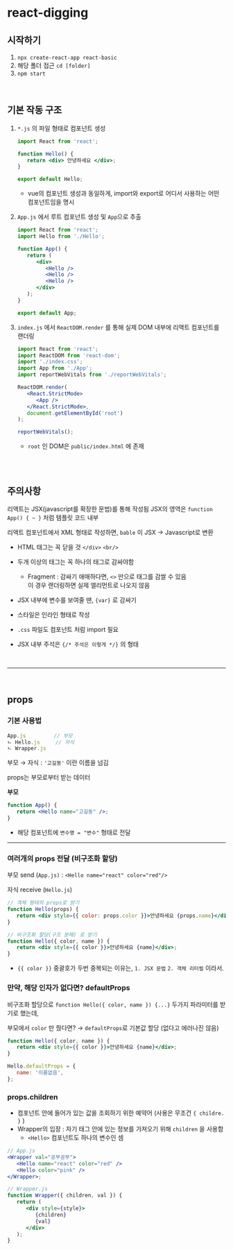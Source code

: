 # react-digging

## 시작하기

1. `npx create-react-app react-basic`
2. 해당 폴더 접근 `cd [folder]`
3. `npm start`

<br>

## 기본 작동 구조

1. `*.js` 의 파일 형태로 컴포넌트 생성

   ```jsx
   import React from 'react';

   function Hello() {
      return <div> 안녕하세요 </div>;
   }

   export default Hello;
   ```

   -  vue의 컴포넌트 생성과 동일하게,
      import와 export로 어디서 사용하는 어떤 컴포넌트임을 명시

2. `App.js` 에서 루트 컴포넌트 생성 및 `App`으로 추출

   ```jsx
   import React from 'react';
   import Hello from './Hello';

   function App() {
      return (
         <div>
            <Hello />
            <Hello />
            <Hello />
         </div>
      );
   }

   export default App;
   ```

3. `index.js` 에서 `ReactDOM.render` 를 통해 실제 DOM 내부에 리액트 컴포넌트를 랜더링

   ```jsx
   import React from 'react';
   import ReactDOM from 'react-dom';
   import './index.css';
   import App from './App';
   import reportWebVitals from './reportWebVitals';

   ReactDOM.render(
      <React.StrictMode>
         <App />
      </React.StrictMode>,
      document.getElementById('root')
   );

   reportWebVitals();
   ```

   -  `root` 인 DOM은 `public/index.html` 에 존재

<br><br>

## 주의사항

리액트는 JSX(javascript를 확장한 문법)를 통해 작성됨
JSX의 영역은 `function App() { ~ }` 처럼 템플릿 코드 내부

리액트 컴포넌트에서 XML 형태로 작성하면, `bable` 이 JSX → Javascript로 변환

-  HTML 태그는 꼭 닫을 것 `</div>` `<br/>`
-  두개 이상의 태그는 꼭 하나의 태그로 감싸야함

   -  Fragment : 감싸기 애매하다면, `<>` 만으로 태그를 감쌀 수 있음  
      이 경우 랜더링하면 실제 엘리먼트로 나오지 않음

-  JSX 내부에 변수를 보여줄 땐, `{var}` 로 감싸기
-  스타일은 인라인 형태로 작성
-  `.css` 파일도 컴포넌트 처럼 import 필요
-  JSX 내부 주석은 `{/* 주석은 이렇게 */}` 의 형태

<br>

---

<br>

## props

### 기본 사용법

```jsx
App.js         // 부모
ㄴ Hello.js     // 자식
ㄴ Wrapper.js
```

부모 → 자식 : `'고길동'` 이란 이름을 넘김

props는 부모로부터 받는 데이터

**부모**

```jsx
function App() {
   return <Hello name="고길동" />;
}
```

-  해당 컴포넌트에 `변수명 = "변수"` 형태로 전달

---

### 여러개의 props 전달 (비구조화 할당)

부모 send (`App.js)` : `<Hello name="react" color="red"/>`

자식 receive (`Hello.js`)

```jsx
// 객체 형태의 props로 받기
function Hello(props) {
   return <div style={{ color: props.color }}>안녕하세요 {props.name}</div>;
}

// 비구조화 할당(구조 분해) 로 받기
function Hello({ color, name }) {
   return <div style={{ color }}>안녕하세요 {name}</div>;
}
```

-  `{{ color }}` 중괄호가 두번 중복되는 이유는, `1. JSX 문법` `2. 객체 리터럴` 이라서.

### 만약, 해당 인자가 없다면? defaultProps

비구조화 할당으로 `function Hello({ color, name }) {...}` 두가지 파라미터를 받기로 했는데,

부모에서 `color` 만 줬다면? → `defaultProps`로 기본값 할당 (없다고 에러나진 않음)

```jsx
function Hello({ color, name }) {
   return <div style={{ color }}>안녕하세요 {name}</div>;
}

Hello.defaultProps = {
   name: '이름없음',
};
```

### props.children

-  컴포넌트 안에 들어가 있는 값을 조회하기 위한 예약어 (사용은 무조건 `{ childre. }` )
-  Wrapper의 입장 : 자기 태그 안에 있는 정보를 가져오기 위해 `children` 을 사용함
   -  `<Hello>` 컴포넌트도 하나의 변수인 셈

```jsx
// App.js
<Wrapper val="공부공부">
   <Hello name="react" color="red" />
   <Hello color="pink" />
</Wrapper>;

// Wrapper.js
function Wrapper({ children, val }) {
   return (
      <div style={style}>
         {children}
         {val}
      </div>
   );
}
```

